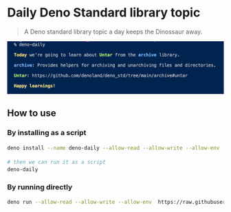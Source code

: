 # Daily Deno Standard library topic

> A Deno standard library topic a day keeps the Dinossaur away.

![Usage screenshot](./screenshot.png)

## How to use

### By installing as a script

```bash
deno install --name deno-daily --allow-read --allow-write --allow-env  https://raw.githubusercontent.com/kivS/deno-daily/main/main.ts

# then we can run it as a script
deno-daily
```

### By running directly

```bash
deno run --allow-read --allow-write --allow-env  https://raw.githubusercontent.com/kivS/deno-daily/main/main.ts
```
